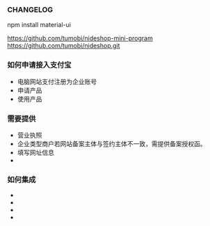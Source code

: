### CHANGELOG
npm install material-ui


https://github.com/tumobi/nideshop-mini-program
https://github.com/tumobi/nideshop.git


### 如何申请接入支付宝
- 电脑网站支付注册为企业账号
- 申请产品
- 使用产品

### 需要提供
- 营业执照
- 企业类型商户若网站备案主体与签约主体不一致，需提供备案授权函。
- 填写网址信息
- 


### 如何集成
- 
- 
- 
- 